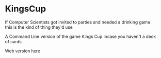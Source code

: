 # KingsCup
If Computer Scientists got invited to parties and needed a drinking game this is the kind of thing they'd use

A Command Line version of the game Kings Cup incase you haven't a deck of cards

Web version [here](https://owenkduffy.github.io/KingsCup/Kings.html)
